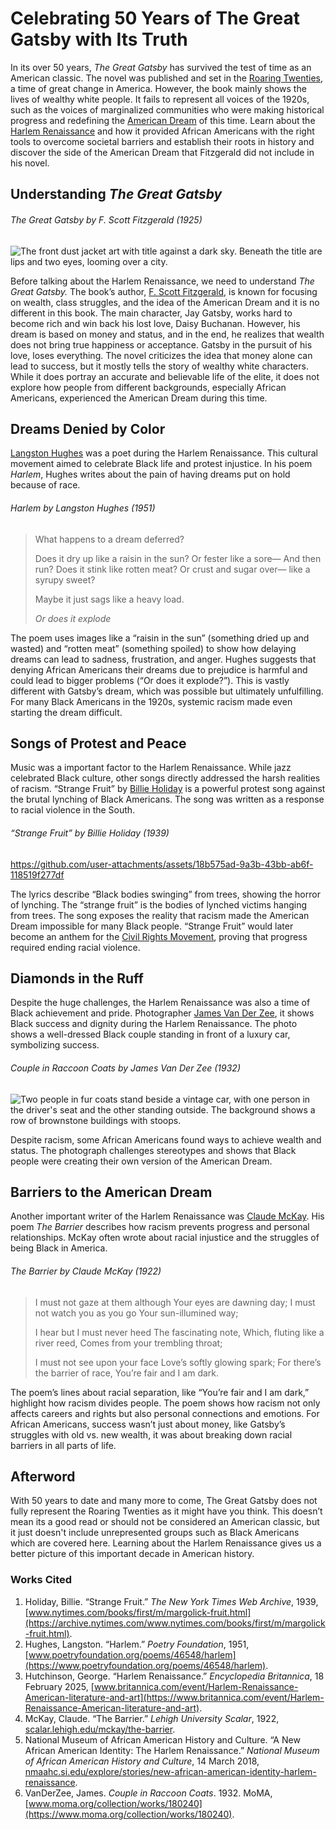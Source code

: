 # Celebrating 50 Years of The Great Gatsby with Its Truth

In its over 50 years, *The Great Gatsby* has survived the test of time as an American classic. The novel was published and set in the [Roaring Twenties](https://en.wikipedia.org/wiki/Roaring_Twenties), a time of great change in America. However, the book mainly shows the lives of wealthy white people. It fails to represent all voices of the 1920s, such as the voices of marginalized communities who were making historical progress and redefining the [American Dream](https://en.wikipedia.org/wiki/American_Dream) of this time. Learn about the [Harlem Renaissance](https://en.wikipedia.org/wiki/Harlem_Renaissance) and how it provided African Americans with the right tools to overcome societal barriers and establish their roots in history and discover the side of the American Dream that Fitzgerald did not include in his novel.

## Understanding *The Great Gatsby*

###### *The Great Gatsby* by F. Scott Fitzgerald (1925)

![The front dust jacket art with title against a dark sky. Beneath the title are lips and two eyes, looming over a city.](assets/the-great-gatsby.avif)

Before talking about the Harlem Renaissance, we need to understand *The Great Gatsby.* The book’s author, [F. Scott Fitzgerald](https://en.wikipedia.org/wiki/F._Scott_Fitzgerald), is known for focusing on wealth, class struggles, and the idea of the American Dream and it is no different in this book. The main character, Jay Gatsby, works hard to become rich and win back his lost love, Daisy Buchanan. However, his dream is based on money and status, and in the end, he realizes that wealth does not bring true happiness or acceptance. Gatsby in the pursuit of his love, loses everything. The novel criticizes the idea that money alone can lead to success, but it mostly tells the story of wealthy white characters. While it does portray an accurate and believable life of the elite, it does not explore how people from different backgrounds, especially African Americans, experienced the American Dream during this time.

## Dreams Denied by Color

[Langston Hughes](https://en.wikipedia.org/wiki/Langston_Hughes) was a poet during the Harlem Renaissance. This cultural movement aimed to celebrate Black life and protest injustice. In his poem *Harlem*, Hughes writes about the pain of having dreams put on hold because of race.

###### *Harlem* by Langston Hughes (1951)

> What happens to a dream deferred?
> 
> Does it dry up
> like a raisin in the sun?
> Or fester like a sore—
> And then run?
> Does it stink like rotten meat?
> Or crust and sugar over—
> like a syrupy sweet?
> 
> Maybe it just sags
> like a heavy load.
> 
> *Or does it explode*

The poem uses images like a “raisin in the sun” (something dried up and wasted) and “rotten meat” (something spoiled) to show how delaying dreams can lead to sadness, frustration, and anger. Hughes suggests that denying African Americans their dreams due to prejudice is harmful and could lead to bigger problems (“Or does it explode?”). This is vastly different with Gatsby’s dream, which was possible but ultimately unfulfilling. For many Black Americans in the 1920s, systemic racism made even starting the dream difficult.

## Songs of Protest and Peace

Music was a important factor to the Harlem Renaissance. While jazz celebrated Black culture, other songs directly addressed the harsh realities of racism. “Strange Fruit” by [Billie Holiday](https://en.wikipedia.org/wiki/Billie_Holiday) is a powerful protest song against the brutal lynching of Black Americans. The song was written as a response to racial violence in the South.

###### “Strange Fruit” by Billie Holiday (1939)

https://github.com/user-attachments/assets/18b575ad-9a3b-43bb-ab6f-118519f277df

The lyrics describe “Black bodies swinging” from trees, showing the horror of lynching. The “strange fruit” is the bodies of lynched victims hanging from trees. The song exposes the reality that racism made the American Dream impossible for many Black people. “Strange Fruit” would later become an anthem for the [Civil Rights Movement](https://en.wikipedia.org/wiki/Civil_rights_movement), proving that progress required ending racial violence.

## Diamonds in the Ruff

Despite the huge challenges, the Harlem Renaissance was also a time of Black achievement and pride. Photographer [James Van Der Zee](https://en.wikipedia.org/wiki/James_Van_Der_Zee), it shows Black success and dignity during the Harlem Renaissance. The photo shows a well-dressed Black couple standing in front of a luxury car, symbolizing success.

###### Couple in Raccoon Coats by James Van Der Zee (1932)

![Two people in fur coats stand beside a vintage car, with one person in the driver's seat and the other standing outside. The background shows a row of brownstone buildings with stoops.](assets/couple-in-raccoon-coats.avif)

Despite racism, some African Americans found ways to achieve wealth and status. The photograph challenges stereotypes and shows that Black people were creating their own version of the American Dream.

## Barriers to the American Dream

Another important writer of the Harlem Renaissance was [Claude McKay](https://en.wikipedia.org/wiki/Claude_McKay). His poem *The Barrier* describes how racism prevents progress and personal relationships. McKay often wrote about racial injustice and the struggles of being Black in America.

###### *The Barrier* by Claude McKay (1922)

> I must not gaze at them although
> Your eyes are dawning day;
> I must not watch you as you go
> Your sun-illumined way;
> 
> I hear but I must never heed
> The fascinating note,
> Which, fluting like a river reed,
> Comes from your trembling throat;
> 
> I must not see upon your face
> Love’s softly glowing spark;
> For there’s the barrier of race,
> You’re fair and I am dark.


The poem’s lines about racial separation, like “You’re fair and I am dark,” highlight how racism divides people. The poem shows how racism not only affects careers and rights but also personal connections and emotions. For African Americans, success wasn’t just about money, like Gatsby’s struggles with old vs. new wealth, it was about breaking down racial barriers in all parts of life.

## Afterword

With 50 years to date and many more to come, The Great Gatsby does not fully represent the Roaring Twenties as it might have you think. This doesn’t mean its a good read or should not be considered an American classic, but it just doesn't include unrepresented groups such as Black Americans which are covered here. Learning about the Harlem Renaissance gives us a better picture of this important decade in American history.

### Works Cited

1.  Holiday, Billie. “Strange Fruit.” *The New York Times Web Archive*, 1939, [www.nytimes.com/books/first/m/margolick-fruit.html](https://archive.nytimes.com/www.nytimes.com/books/first/m/margolick-fruit.html).
2.  Hughes, Langston. “Harlem.” *Poetry Foundation*, 1951, [www.poetryfoundation.org/poems/46548/harlem](https://www.poetryfoundation.org/poems/46548/harlem).
3.  Hutchinson, George. “Harlem Renaissance.” *Encyclopedia Britannica*, 18 February 2025, [www.britannica.com/event/Harlem-Renaissance-American-literature-and-art](https://www.britannica.com/event/Harlem-Renaissance-American-literature-and-art).
4.  McKay, Claude. “The Barrier.” *Lehigh University Scalar*, 1922, [scalar.lehigh.edu/mckay/the-barrier](https://scalar.lehigh.edu/mckay/the-barrier).
5.  National Museum of African American History and Culture. “A New African American Identity: The Harlem Renaissance.” *National Museum of African American History and Culture*, 14 March 2018, [nmaahc.si.edu/explore/stories/new-african-american-identity-harlem-renaissance](https://nmaahc.si.edu/explore/stories/new-african-american-identity-harlem-renaissance).
6.  VanDerZee, James. *Couple in Raccoon Coats*. 1932. MoMA, [www.moma.org/collection/works/180240](https://www.moma.org/collection/works/180240).
